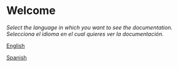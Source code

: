 # Welcome

*Select the language in which you want to see the documentation.*
*Selecciona el idioma en el cual quieres ver la documentación.*

[English](https://github.com/DavidTorresBrandlive/more-docs/blob/master/en/TABLE-OF-CONTENT.md)

[Spanish](https://github.com/DavidTorresBrandlive/more-docs/blob/master/es/TABLA-DE-CONTENIDO.md)